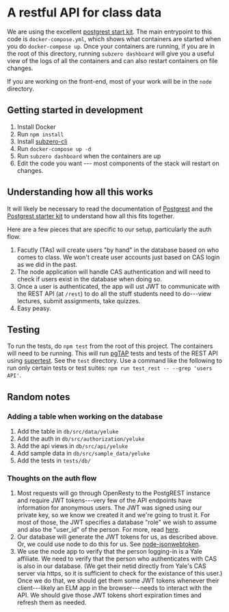 # A restful API for class data
We are using the excellent [postgrest start kit](https://github.com/subzerocloud/postgrest-starter-kit). The main
entrypoint to this code is `docker-compose.yml`, which shows what
containers are started when you do `docker-compose up`. Once your
containers are running, if you are in the root of this directory,
running `subzero dashboard` will give you a useful view of the 
logs of all the containers and can also restart containers on file
changes.

If you are working on the front-end, most of your work will be
in the `node` directory.

## Getting started in development

1. Install Docker
2. Run `npm install`
3. Install [subzero-cli](https://github.com/subzerocloud/subzero-cli)
4. Run `docker-compose up -d`
5. Run `subzero dashboard` when the containers are up
6. Edit the code you want --- most components of the stack will restart
   on changes.

## Understanding how all this works

It will likely be necessary to read the documentation of 
[Postgrest](https://postgrest.com/en/v4.3/) and the 
[Postgrest starter kit](https://github.com/subzerocloud/postgrest-starter-kit/wiki)
to understand how all this fits together. 

Here are a few pieces that are specific to our setup, particularly
the auth flow.

1. Facutly (TAs) will create users "by hand" in the database
   based on who comes to class. We won't create user accounts
   just based on CAS login as we did in the past.
1. The node application will handle CAS authentication and will
   need to check if users exist in the database when doing so.
1. Once a user is authenticated, the app will ust JWT to communicate
   with the REST API (at `/rest`) to do all the stuff students need
   to do---view lectures, submit assignments, take quizzes.
1. Easy peasy.

## Testing

To run the tests, do `npm test` from the root of this project.
The containers will need to be running. This will run [pgTAP](http://pgtap.org/)
tests and tests of the REST API using [supertest](https://github.com/visionmedia/supertest). See the `test` directory.
Use a command like the following to run only certain tests or test suites: `npm run test_rest -- --grep 'users API'`.


## Random notes

### Adding a table when working on the database

1. Add the table in  `db/src/data/yeluke`
2. Add the auth in `db/src/authorization/yeluke`
3. Add the api views in `db/src/api/yeluke`
4. Add sample data in `db/src/sample_data/yeluke`
5. Add the tests in `tests/db/`

### Thoughts on the auth flow

1. Most requests will go through OpenResty to the PostgREST instance
   and require JWT tokens---very few of the API endpoints have information
   for anonymous users. The JWT was signed using our private key,
   so we know we created it and we're going to trust it. For most of
   those, the JWT specifies a database "role" we wish to assume and
   also the "user_id" of the person. For more, read
   [here](https://github.com/subzerocloud/postgrest-starter-kit/wiki/Athentication-Authorization-Flow).
2. Our database will generate the JWT tokens for us, as described above.
   Or, we could use node to do this for us. See
   [node-jsonwebtoken](https://github.com/auth0/node-jsonwebtoken).
3. We use the node app to verify that the person logging-in is a Yale
   affiliate. We need to verify that the person who authenticates with
   CAS is also in our database. (We get their netid directly from Yale's
   CAS server via https, so it is sufficient to check for the existance
   of this user.) Once we do that, we should get them some JWT tokens
   whenever their client---likely an ELM app in the browser---needs to
   interact with the API. We should give those JWT tokens short expiration
   times and refresh them as needed.
